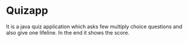 # Quizapp
It is a java quiz application which asks few multiply choice questions and also give one lifeline. In the end it shows the score.
